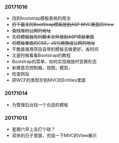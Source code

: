 ### 20171016
* 找到bootstrap模板表格的用法
* ~~将下载来的BootStrap模板放到ASP MVC里面的View~~
* ~~查找库的公网的地址~~
* ~~先将模板独有的脚本文件放到ASP项目里面~~
* ~~将模板里面的CSS，JS引用换成公网的地址~~
* 干脆直接用项目自带的模板去做更好，省时间
* 又是时候看看Bootstrap的教程
* Bootstrap的菜单，如何实现缩放时变换形态
* 新建首页控制器，视图，模型，
* 检查网站
* 把WCF的类型抄到MVC的Entities里面

### 20171014
* 为管理后台找一个合适的模板

### 20171013
* 星期六早上去打个球？
* 双休的日子里面，完成一下MVC的View展示

